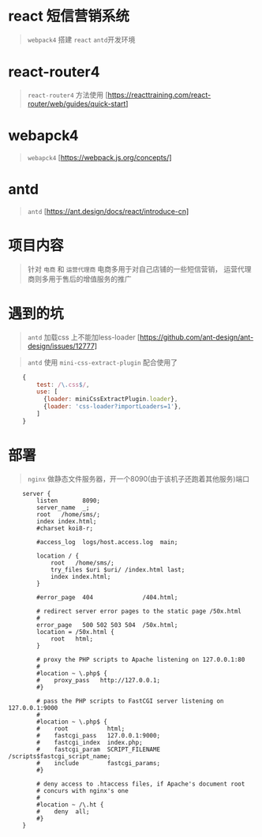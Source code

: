 # react 短信营销系统
> `webpack4` 搭建 `react` `antd`开发环境

# react-router4

> `react-router4` 方法使用 [https://reacttraining.com/react-router/web/guides/quick-start]

# webapck4

> `webapck4` [https://webpack.js.org/concepts/]

# antd
> `antd` [https://ant.design/docs/react/introduce-cn]


# 项目内容
> 针对 `电商` 和 `运营代理商` 电商多用于对自己店铺的一些短信营销， 运营代理商则多用于售后的增值服务的推广



# 遇到的坑
> `antd` 加载css 上不能加less-loader [https://github.com/ant-design/ant-design/issues/12777]

> `antd` 使用 `mini-css-extract-plugin` 配合使用了
```javascript
    {
        test: /\.css$/,
        use: [
          {loader: miniCssExtractPlugin.loader},
          {loader: 'css-loader?importLoaders=1'},
        ]
    }

```

# 部署
> `nginx` 做静态文件服务器，开一个8090(由于该机子还跑着其他服务)端口

```nginx
    server {
        listen       8090;
        server_name  _;
        root   /home/sms/;
        index index.html;
        #charset koi8-r;

        #access_log  logs/host.access.log  main;

        location / {
            root   /home/sms/;
            try_files $uri $uri/ /index.html last;
            index index.html;
        }

        #error_page  404              /404.html;

        # redirect server error pages to the static page /50x.html
        #
        error_page   500 502 503 504  /50x.html;
        location = /50x.html {
            root   html;
        }

        # proxy the PHP scripts to Apache listening on 127.0.0.1:80
        #
        #location ~ \.php$ {
        #    proxy_pass   http://127.0.0.1;
        #}

        # pass the PHP scripts to FastCGI server listening on 127.0.0.1:9000
        #
        #location ~ \.php$ {
        #    root           html;
        #    fastcgi_pass   127.0.0.1:9000;
        #    fastcgi_index  index.php;
        #    fastcgi_param  SCRIPT_FILENAME  /scripts$fastcgi_script_name;
        #    include        fastcgi_params;
        #}

        # deny access to .htaccess files, if Apache's document root
        # concurs with nginx's one
        #
        #location ~ /\.ht {
        #    deny  all;
        #}
    }
```